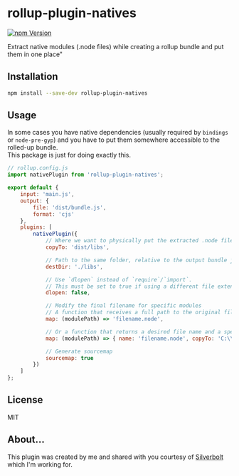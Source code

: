 # rollup-plugin-natives

[![npm Version](https://badge.fury.io/js/rollup-plugin-natives.png)](https://npmjs.org/package/rollup-plugin-natives)

Extract native modules (.node files) while creating a rollup bundle and put them in one place"


## Installation

```bash
npm install --save-dev rollup-plugin-natives
```


## Usage

In some cases you have native dependencies (usually required by `bindings` or `node-pre-gyp`) 
and you have to put them somewhere accessible to the rolled-up bundle.  
This package is just for doing exactly this.

```js
// rollup.config.js
import nativePlugin from 'rollup-plugin-natives';

export default {
    input: 'main.js',
    output: {
        file: 'dist/bundle.js',
        format: 'cjs'
    },
    plugins: [
        nativePlugin({
            // Where we want to physically put the extracted .node files
            copyTo: 'dist/libs',

            // Path to the same folder, relative to the output bundle js
            destDir: './libs',

            // Use `dlopen` instead of `require`/`import`.
            // This must be set to true if using a different file extension that '.node'
            dlopen: false,

            // Modify the final filename for specific modules
            // A function that receives a full path to the original file, and returns a desired filename
            map: (modulePath) => 'filename.node',

            // Or a function that returns a desired file name and a specific destination to copy to
            map: (modulePath) => { name: 'filename.node', copyTo: 'C:\\Dist\\libs\\filename.node' },

            // Generate sourcemap
            sourcemap: true
        })
    ]
};
```

## License

MIT

## About...

This plugin was created by me and shared with you courtesy of [Silverbolt](http://silverbolt.ai/) which I'm working for.
